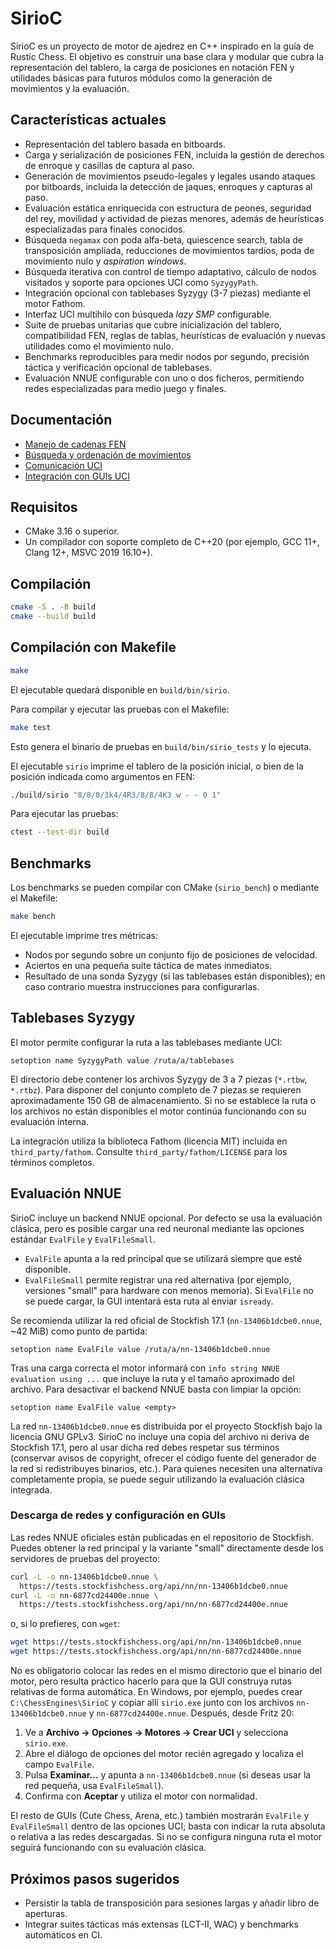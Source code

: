 # SirioC

SirioC es un proyecto de motor de ajedrez en C++ inspirado en la guía de Rustic Chess. El objetivo es construir una base clara y modular que cubra la representación del tablero, la carga de posiciones en notación FEN y utilidades básicas para futuros módulos como la generación de movimientos y la evaluación.

## Características actuales

- Representación del tablero basada en bitboards.
- Carga y serialización de posiciones FEN, incluida la gestión de derechos de enroque y casillas de captura al paso.
- Generación de movimientos pseudo-legales y legales usando ataques por bitboards, incluida la detección de jaques, enroques y capturas al paso.
- Evaluación estática enriquecida con estructura de peones, seguridad del rey, movilidad y actividad de piezas menores, además de heurísticas especializadas para finales conocidos.
- Búsqueda `negamax` con poda alfa-beta, quiescence search, tabla de transposición ampliada, reducciones de movimientos tardíos, poda de movimiento nulo y *aspiration windows*.
- Búsqueda iterativa con control de tiempo adaptativo, cálculo de nodos visitados y soporte para opciones UCI como `SyzygyPath`.
- Integración opcional con tablebases Syzygy (3-7 piezas) mediante el motor Fathom.
- Interfaz UCI multihilo con búsqueda *lazy SMP* configurable.
- Suite de pruebas unitarias que cubre inicialización del tablero, compatibilidad FEN, reglas de tablas, heurísticas de evaluación y nuevas utilidades como el movimiento nulo.
- Benchmarks reproducibles para medir nodos por segundo, precisión táctica y verificación opcional de tablebases.
- Evaluación NNUE configurable con uno o dos ficheros, permitiendo redes especializadas para medio juego y finales.

## Documentación

- [Manejo de cadenas FEN](docs/fen.md)
- [Búsqueda y ordenación de movimientos](docs/search.md)
- [Comunicación UCI](docs/communication.md)
- [Integración con GUIs UCI](docs/gui.md)

## Requisitos

- CMake 3.16 o superior.
- Un compilador con soporte completo de C++20 (por ejemplo, GCC 11+, Clang 12+, MSVC 2019 16.10+).

## Compilación

```bash
cmake -S . -B build
cmake --build build
```

## Compilación con Makefile

```bash
make
```

El ejecutable quedará disponible en `build/bin/sirio`.

Para compilar y ejecutar las pruebas con el Makefile:

```bash
make test
```

Esto genera el binario de pruebas en `build/bin/sirio_tests` y lo ejecuta.

El ejecutable `sirio` imprime el tablero de la posición inicial, o bien de la posición indicada como argumentos en FEN:

```bash
./build/sirio "8/8/8/3k4/4R3/8/8/4K3 w - - 0 1"
```

Para ejecutar las pruebas:

```bash
ctest --test-dir build
```

## Benchmarks

Los benchmarks se pueden compilar con CMake (`sirio_bench`) o mediante el Makefile:

```bash
make bench
```

El ejecutable imprime tres métricas:

- Nodos por segundo sobre un conjunto fijo de posiciones de velocidad.
- Aciertos en una pequeña suite táctica de mates inmediatos.
- Resultado de una sonda Syzygy (si las tablebases están disponibles); en caso contrario muestra instrucciones para configurarlas.

## Tablebases Syzygy

El motor permite configurar la ruta a las tablebases mediante UCI:

```
setoption name SyzygyPath value /ruta/a/tablebases
```

El directorio debe contener los archivos Syzygy de 3 a 7 piezas (`*.rtbw`, `*.rtbz`). Para disponer del conjunto completo de 7 piezas se requieren aproximadamente 150 GB de almacenamiento. Si no se establece la ruta o los archivos no están disponibles el motor continúa funcionando con su evaluación interna.

La integración utiliza la biblioteca Fathom (licencia MIT) incluida en `third_party/fathom`. Consulte `third_party/fathom/LICENSE` para los términos completos.

## Evaluación NNUE

SirioC incluye un backend NNUE opcional. Por defecto se usa la evaluación clásica, pero es
posible cargar una red neuronal mediante las opciones estándar `EvalFile` y `EvalFileSmall`.

- `EvalFile` apunta a la red principal que se utilizará siempre que esté disponible.
- `EvalFileSmall` permite registrar una red alternativa (por ejemplo, versiones "small" para
  hardware con menos memoria). Si `EvalFile` no se puede cargar, la GUI intentará esta ruta al
  enviar `isready`.

Se recomienda utilizar la red oficial de Stockfish 17.1 (`nn-13406b1dcbe0.nnue`, ~42 MiB) como
punto de partida:

```
setoption name EvalFile value /ruta/a/nn-13406b1dcbe0.nnue
```

Tras una carga correcta el motor informará con `info string NNUE evaluation using ...` que incluye
la ruta y el tamaño aproximado del archivo. Para desactivar el backend NNUE basta con limpiar la
opción:

```
setoption name EvalFile value <empty>
```

La red `nn-13406b1dcbe0.nnue` es distribuida por el proyecto Stockfish bajo la licencia GNU GPLv3.
SirioC no incluye una copia del archivo ni deriva de Stockfish 17.1, pero al usar dicha red debes
respetar sus términos (conservar avisos de copyright, ofrecer el código fuente del generador de la
red si redistribuyes binarios, etc.). Para quienes necesiten una alternativa completamente propia,
se puede seguir utilizando la evaluación clásica integrada.

### Descarga de redes y configuración en GUIs

Las redes NNUE oficiales están publicadas en el repositorio de Stockfish. Puedes obtener la red
principal y la variante "small" directamente desde los servidores de pruebas del proyecto:

```bash
curl -L -o nn-13406b1dcbe0.nnue \
  https://tests.stockfishchess.org/api/nn/nn-13406b1dcbe0.nnue
curl -L -o nn-6877cd24400e.nnue \
  https://tests.stockfishchess.org/api/nn/nn-6877cd24400e.nnue
```

o, si lo prefieres, con `wget`:

```bash
wget https://tests.stockfishchess.org/api/nn/nn-13406b1dcbe0.nnue
wget https://tests.stockfishchess.org/api/nn/nn-6877cd24400e.nnue
```

No es obligatorio colocar las redes en el mismo directorio que el binario del motor, pero resulta
práctico hacerlo para que la GUI construya rutas relativas de forma automática. En Windows, por
ejemplo, puedes crear `C:\ChessEngines\SirioC` y copiar allí `sirio.exe` junto con los archivos
`nn-13406b1dcbe0.nnue` y `nn-6877cd24400e.nnue`. Después, desde Fritz 20:

1. Ve a **Archivo → Opciones → Motores → Crear UCI** y selecciona `sirio.exe`.
2. Abre el diálogo de opciones del motor recién agregado y localiza el campo `EvalFile`.
3. Pulsa **Examinar…** y apunta a `nn-13406b1dcbe0.nnue` (si deseas usar la red pequeña, usa
   `EvalFileSmall`).
4. Confirma con **Aceptar** y utiliza el motor con normalidad.

El resto de GUIs (Cute Chess, Arena, etc.) también mostrarán `EvalFile` y `EvalFileSmall` dentro de
las opciones UCI; basta con indicar la ruta absoluta o relativa a las redes descargadas. Si no se
configura ninguna ruta el motor seguirá funcionando con su evaluación clásica.

## Próximos pasos sugeridos

- Persistir la tabla de transposición para sesiones largas y añadir libro de aperturas.
- Integrar suites tácticas más extensas (LCT-II, WAC) y benchmarks automáticos en CI.

